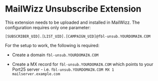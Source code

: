 # MailWizz Unsubscribe Extension
This extension needs to be uploaded and installed in MailWizz. The configuration requires only one parameter:

```
[SUBSCRIBER_UID].[LIST_UID].[CAMPAIGN_UID]@fbl-unsub.YOURDOMAIN.COM
```

For the setup to work, the following is required:
- Create a domain `fbl-unsub.YOURDOMAIN.COM`

- Create a MX record for `fbl-unsub.YOURDOMAIN.COM` which points to your Port25 server - i.e. `fbl-unsub.YOURDOMAIN.COM MX 1 mailserver.example.com`
